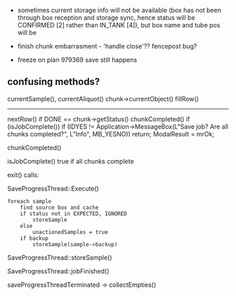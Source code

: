 

* sometimes current storage info will not be available (box has not been through box reception and storage sync, hence status will be CONFIRMED [2] rather than IN_TANK [4]), but box name and tube pos will be
* finish chunk embarrasment - 'handle close'?? fencepost bug?

* freeze on plan 979369 save still happens

## confusing methods?

currentSample(), 
currentAliquot()
chunk->currentObject()
fillRow()

---

nextRow()
    if DONE == chunk->getStatus()
        chunkCompleted()
     if (isJobComplete())
        if (IDYES != Application->MessageBox(L"Save job? Are all chunks completed?", L"Info", MB_YESNO)) return;
        ModalResult = mrOk;    

chunkCompleted()

isJobComplete() 
    true if all chunks complete

exit()
calls:

SaveProgressThread::Execute()

    foreach sample
        find source box and cache
        if status not in EXPECTED, IGNORED
            storeSample
        else
            unactionedSamples = true
        if backup
            storeSample(sample->backup)

SaveProgressThread::storeSample()

SaveProgressThread::jobFinished()

saveProgressThreadTerminated
-> collectEmpties()
